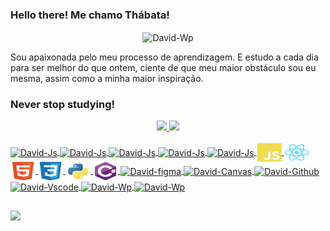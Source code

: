 


### Hello there! Me chamo Thábata!
<div align="center">
<img align="center" alt="David-Wp" height="300" width="300" src="https://user-images.githubusercontent.com/91090975/195998123-32985b43-0afc-4fce-8d87-747b8ae4d37e.gif">

</div>

Sou apaixonada pelo meu processo de aprendizagem. E estudo a cada dia para ser melhor do que ontem, ciente de que meu maior obstáculo sou eu mesma, assim como a minha maior inspiração.

### Never stop studying!







<div align="center">
  <a href="https://github.com/ThabataMint">
    
    
  


  <img height="180em" src="https://github-readme-stats.vercel.app/api?username=ThabataMint&show_icons=true&theme=cobalt&include_all_commits=true&count_private=true"/>
  <img height="180em" src="https://github-readme-stats.vercel.app/api/top-langs/?username=ThabataMint&layout=compact&langs_count=7&theme=cobalt"/>
</div>
  
  <div style="display: inline_block"><br>
    
   <img align="center" alt="David-Js" height="30" width="40" src="https://icongr.am/devicon/mysql-original-wordmark.svg?size=128&color=e7dfdf">
  <img align="center" alt="David-Js" height="30" width="40" src="https://icongr.am/devicon/c-original.svg?size=128&color=e7dfdf">
  <img align="center" alt="David-Js" height="30" width="40" src="https://icongr.am/devicon/dot-net-original-wordmark.svg?size=128&color=e7dfdf">
  <img align="center" alt="David-Js" height="30" width="40" src="https://icongr.am/devicon/gimp-original.svg?size=128&color=e7dfdf">
  <img align="center" alt="David-Js" height="30" width="40" src="https://icongr.am/devicon/linux-original.svg?size=128&color=e7dfdf">
  <img align="center" alt="David-Js" height="30" width="40" src="https://raw.githubusercontent.com/devicons/devicon/master/icons/javascript/javascript-plain.svg">
  <img align="center" alt="David-React" height="30" width="40" src="https://raw.githubusercontent.com/devicons/devicon/master/icons/react/react-original.svg">
  <img align="center" alt="David-HTML" height="30" width="40" src="https://raw.githubusercontent.com/devicons/devicon/master/icons/html5/html5-original.svg">
  <img align="center" alt="David-CSS" height="30" width="40" src="https://raw.githubusercontent.com/devicons/devicon/master/icons/css3/css3-original.svg">
  <img align="center" alt="David-Python" height="30" width="40" src="https://raw.githubusercontent.com/devicons/devicon/master/icons/python/python-original.svg">
  <img align="center" alt="David-Csharp" height="30" width="40" src="https://raw.githubusercontent.com/devicons/devicon/master/icons/csharp/csharp-original.svg">
  <img align="center" alt="David-figma" height="30" width="40" src="https://cdn.jsdelivr.net/gh/devicons/devicon/icons/figma/figma-original.svg" />
  <img align="center" alt="David-Canvas" height="30" width="40" src="https://cdn.jsdelivr.net/gh/devicons/devicon/icons/canva/canva-original.svg" />
  <img align="center" alt="David-Github" height="30" width="40" src="https://cdn.jsdelivr.net/gh/devicons/devicon/icons/github/github-original.svg" />
  <img align="center" alt="David-Vscode" height="30" width="40" src="https://cdn.jsdelivr.net/gh/devicons/devicon/icons/vscode/vscode-original.svg" />
  <img align="center" alt="David-Wp" height="30" width="40" src="https://cdn.jsdelivr.net/gh/devicons/devicon/icons/wordpress/wordpress-original.svg" />
   <img align="center" alt="David-Wp" height="30" width="40" src="https://icongr.am/devicon/apple-original.svg?size=128&color=e7dfdf"/>
</div>
  
  ##

<div> 
 
 <a href="(https://www.linkedin.com/in/th%C3%A1bata-oliveira-103b69228/)" target="_blank"><img src="https://img.shields.io/badge/-LinkedIn-%230077B5?style=for-the-badge&logo=linkedin&logoColor=white" target="_blank"></a> 
  
</div>


  
  
